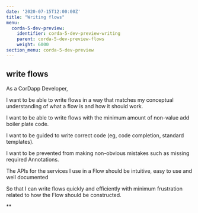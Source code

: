 ```yaml
---
date: '2020-07-15T12:00:00Z'
title: "Writing flows"
menu:
  corda-5-dev-preview:
    identifier: corda-5-dev-preview-writing
    parent: corda-5-dev-preview-flows
    weight: 6000
section_menu: corda-5-dev-preview
---
```


## write flows

As a CorDapp Developer,

I want to be able to write flows in a way that matches my conceptual understanding of what a flow is and how it should work.

I want to be able to write flows with the minimum amount of non-value add boiler plate code.

I want to be guided to write correct code (eg, code completion, standard templates).

I want to be prevented from making non-obvious mistakes such as missing required Annotations.

The APIs for the services I use in a Flow should be intuitive, easy to use and well documented

So that I can write flows quickly and efficiently with minimum frustration related to how the Flow should be constructed.  

**
